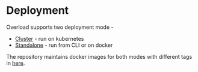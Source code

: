 # Deployment

Overload supports two deployment mode -
* [Cluster](./deployment-cluster.md) - run on kubernetes
* [Standalone](./deployment-standalone.md) - run from CLI or on docker

The repository maintains docker images for both modes with different tags in
[here](https://github.com/eipi1/overload/pkgs/container/overload).
